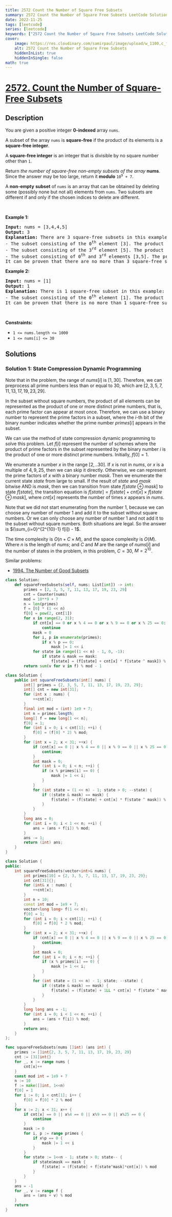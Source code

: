 ```yaml
---
title: 2572 Count the Number of Square Free Subsets
summary: 2572 Count the Number of Square Free Subsets LeetCode Solution Explained
date: 2022-11-25
tags: [leetcode]
series: [leetcode]
keywords: ["2572 Count the Number of Square Free Subsets LeetCode Solution Explained in all languages", "2572 Count the Number of Square Free Subsets", "LeetCode", "leetcode solution in Python3 C++ Java Go PHP Ruby Swift TypeScript Rust C# JavaScript C", "GeeksforGeeks", "InterviewBit", "Coding Ninjas", "HackerRank", "HackerEarth", "CodeChef", "TopCoder", "AlgoExpert", "freeCodeCamp", "Codeforces", "GitHub", "AtCoder", "Samir Paul"]
cover:
    image: https://res.cloudinary.com/samirpaul/image/upload/w_1100,c_fit,co_rgb:FFFFFF,l_text:Arial_75_bold:2572 Count the Number of Square Free Subsets - Solution Explained/problem-solving.webp
    alt: 2572 Count the Number of Square Free Subsets
    hiddenInList: true
    hiddenInSingle: false
math: true
---
```



# [2572. Count the Number of Square-Free Subsets](https://leetcode.com/problems/count-the-number-of-square-free-subsets)


## Description

<p>You are given a positive integer <strong>0-indexed</strong>&nbsp;array <code>nums</code>.</p>

<p>A subset of the array <code>nums</code> is <strong>square-free</strong> if the product of its elements is a <strong>square-free integer</strong>.</p>

<p>A <strong>square-free integer</strong> is an integer that is divisible by no square number other than <code>1</code>.</p>

<p>Return <em>the number of square-free non-empty subsets of the array</em> <strong>nums</strong>. Since the answer may be too large, return it <strong>modulo</strong> <code>10<sup>9</sup> + 7</code>.</p>

<p>A <strong>non-empty</strong>&nbsp;<strong>subset</strong> of <code>nums</code> is an array that can be obtained by deleting some (possibly none but not all) elements from <code>nums</code>. Two subsets are different if and only if the chosen indices to delete are different.</p>

<p>&nbsp;</p>
<p><strong class="example">Example 1:</strong></p>

<pre>
<strong>Input:</strong> nums = [3,4,4,5]
<strong>Output:</strong> 3
<strong>Explanation:</strong> There are 3 square-free subsets in this example:
- The subset consisting of the 0<sup>th</sup> element [3]. The product of its elements is 3, which is a square-free integer.
- The subset consisting of the 3<sup>rd</sup> element [5]. The product of its elements is 5, which is a square-free integer.
- The subset consisting of 0<sup>th</sup> and 3<sup>rd</sup> elements [3,5]. The product of its elements is 15, which is a square-free integer.
It can be proven that there are no more than 3 square-free subsets in the given array.</pre>

<p><strong class="example">Example 2:</strong></p>

<pre>
<strong>Input:</strong> nums = [1]
<strong>Output:</strong> 1
<strong>Explanation:</strong> There is 1 square-free subset in this example:
- The subset consisting of the 0<sup>th</sup> element [1]. The product of its elements is 1, which is a square-free integer.
It can be proven that there is no more than 1 square-free subset in the given array.
</pre>

<p>&nbsp;</p>
<p><strong>Constraints:</strong></p>

<ul>
	<li><code>1 &lt;= nums.length&nbsp;&lt;= 1000</code></li>
	<li><code>1 &lt;= nums[i] &lt;= 30</code></li>
</ul>

## Solutions

### Solution 1: State Compression Dynamic Programming

Note that in the problem, the range of $nums[i]$ is $[1, 30]$. Therefore, we can preprocess all prime numbers less than or equal to $30$, which are $[2, 3, 5, 7, 11, 13, 17, 19, 23, 29]$.

In the subset without square numbers, the product of all elements can be represented as the product of one or more distinct prime numbers, that is, each prime factor can appear at most once. Therefore, we can use a binary number to represent the prime factors in a subset, where the $i$-th bit of the binary number indicates whether the prime number $primes[i]$ appears in the subset.

We can use the method of state compression dynamic programming to solve this problem. Let $f[i]$ represent the number of schemes where the product of prime factors in the subset represented by the binary number $i$ is the product of one or more distinct prime numbers. Initially, $f[0]=1$.

We enumerate a number $x$ in the range $[2,..30]$. If $x$ is not in $nums$, or $x$ is a multiple of $4, 9, 25$, then we can skip it directly. Otherwise, we can represent the prime factors of $x$ with a binary number $mask$. Then we enumerate the current state $state$ from large to small. If the result of $state$ and $mask$ bitwise AND is $mask$, then we can transition from state $f[state \oplus mask]$ to state $f[state]$, the transition equation is $f[state] = f[state] + cnt[x] \times f[state \oplus mask]$, where $cnt[x]$ represents the number of times $x$ appears in $nums$.

Note that we did not start enumerating from the number $1$, because we can choose any number of number $1$ and add it to the subset without square numbers. Or we can only choose any number of number $1$ and not add it to the subset without square numbers. Both situations are legal. So the answer is $(\sum_{i=0}^{2^{10}-1} f[i]) - 1$.

The time complexity is $O(n + C \times M)$, and the space complexity is $O(M)$. Where $n$ is the length of $nums$; and $C$ and $M$ are the range of $nums[i]$ and the number of states in the problem, in this problem, $C=30$, $M=2^{10}$.

Similar problems:

-   [1994. The Number of Good Subsets](https://github.com/doocs/leetcode/blob/main/solution/1900-1999/1994.The%20Number%20of%20Good%20Subsets/README_EN.md)

<!-- tabs:start -->

```python
class Solution:
    def squareFreeSubsets(self, nums: List[int]) -> int:
        primes = [2, 3, 5, 7, 11, 13, 17, 19, 23, 29]
        cnt = Counter(nums)
        mod = 10**9 + 7
        n = len(primes)
        f = [0] * (1 << n)
        f[0] = pow(2, cnt[1])
        for x in range(2, 31):
            if cnt[x] == 0 or x % 4 == 0 or x % 9 == 0 or x % 25 == 0:
                continue
            mask = 0
            for i, p in enumerate(primes):
                if x % p == 0:
                    mask |= 1 << i
            for state in range((1 << n) - 1, 0, -1):
                if state & mask == mask:
                    f[state] = (f[state] + cnt[x] * f[state ^ mask]) % mod
        return sum(v for v in f) % mod - 1
```

```java
class Solution {
    public int squareFreeSubsets(int[] nums) {
        int[] primes = {2, 3, 5, 7, 11, 13, 17, 19, 23, 29};
        int[] cnt = new int[31];
        for (int x : nums) {
            ++cnt[x];
        }
        final int mod = (int) 1e9 + 7;
        int n = primes.length;
        long[] f = new long[1 << n];
        f[0] = 1;
        for (int i = 0; i < cnt[1]; ++i) {
            f[0] = (f[0] * 2) % mod;
        }
        for (int x = 2; x < 31; ++x) {
            if (cnt[x] == 0 || x % 4 == 0 || x % 9 == 0 || x % 25 == 0) {
                continue;
            }
            int mask = 0;
            for (int i = 0; i < n; ++i) {
                if (x % primes[i] == 0) {
                    mask |= 1 << i;
                }
            }
            for (int state = (1 << n) - 1; state > 0; --state) {
                if ((state & mask) == mask) {
                    f[state] = (f[state] + cnt[x] * f[state ^ mask]) % mod;
                }
            }
        }
        long ans = 0;
        for (int i = 0; i < 1 << n; ++i) {
            ans = (ans + f[i]) % mod;
        }
        ans -= 1;
        return (int) ans;
    }
}
```

```cpp
class Solution {
public:
    int squareFreeSubsets(vector<int>& nums) {
        int primes[10] = {2, 3, 5, 7, 11, 13, 17, 19, 23, 29};
        int cnt[31]{};
        for (int& x : nums) {
            ++cnt[x];
        }
        int n = 10;
        const int mod = 1e9 + 7;
        vector<long long> f(1 << n);
        f[0] = 1;
        for (int i = 0; i < cnt[1]; ++i) {
            f[0] = f[0] * 2 % mod;
        }
        for (int x = 2; x < 31; ++x) {
            if (cnt[x] == 0 || x % 4 == 0 || x % 9 == 0 || x % 25 == 0) {
                continue;
            }
            int mask = 0;
            for (int i = 0; i < n; ++i) {
                if (x % primes[i] == 0) {
                    mask |= 1 << i;
                }
            }
            for (int state = (1 << n) - 1; state; --state) {
                if ((state & mask) == mask) {
                    f[state] = (f[state] + 1LL * cnt[x] * f[state ^ mask]) % mod;
                }
            }
        }
        long long ans = -1;
        for (int i = 0; i < 1 << n; ++i) {
            ans = (ans + f[i]) % mod;
        }
        return ans;
    }
};
```

```go
func squareFreeSubsets(nums []int) (ans int) {
	primes := []int{2, 3, 5, 7, 11, 13, 17, 19, 23, 29}
	cnt := [31]int{}
	for _, x := range nums {
		cnt[x]++
	}
	const mod int = 1e9 + 7
	n := 10
	f := make([]int, 1<<n)
	f[0] = 1
	for i := 0; i < cnt[1]; i++ {
		f[0] = f[0] * 2 % mod
	}
	for x := 2; x < 31; x++ {
		if cnt[x] == 0 || x%4 == 0 || x%9 == 0 || x%25 == 0 {
			continue
		}
		mask := 0
		for i, p := range primes {
			if x%p == 0 {
				mask |= 1 << i
			}
		}
		for state := 1<<n - 1; state > 0; state-- {
			if state&mask == mask {
				f[state] = (f[state] + f[state^mask]*cnt[x]) % mod
			}
		}
	}
	ans = -1
	for _, v := range f {
		ans = (ans + v) % mod
	}
	return
}
```

<!-- tabs:end -->

<!-- end -->
